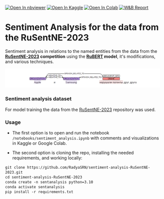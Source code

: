 [![Open In nbviewer](https://img.shields.io/badge/Jupyter-nbviewer-orange?logo=jupyter)](
https://nbviewer.org/github/RadyaSRN/sentiment-analysis-RuSentNE-2023/blob/main/notebooks/sentiment_analysis.ipynb)
[![Open In Kaggle](https://kaggle.com/static/images/open-in-kaggle.svg)](
https://www.kaggle.com/kernels/welcome?src=https://github.com/RadyaSRN/sentiment-analysis-RuSentNE-2023/blob/main/notebooks/sentiment_analysis.ipynb)
[![Open In Colab](https://colab.research.google.com/assets/colab-badge.svg)](
https://colab.research.google.com/github/RadyaSRN/sentiment-analysis-RuSentNE-2023/blob/main/notebooks/sentiment_analysis.ipynb)
[![W&B Report](https://img.shields.io/badge/Weights%20&%20Biases-Report-orange?logo=weightsandbiases)](
https://wandb.ai/radyasrn-mipt/NLP-spring-2025/reports/sentiment-analysis-RuSentNE-2023--VmlldzoxMjc3ODUyMw)

# Sentiment Analysis for the data from the RuSentNE-2023
Sentiment analysis in relations to the named entities from the data from the **[RuSentNE-2023](https://github.com/dialogue-evaluation/RuSentNE-evaluation) competition** using the **[RuBERT](https://huggingface.co/DeepPavlov/rubert-base-cased) model**, it's modifications, and various techniques.

![Illustration](images/illustration.png)

### Sentiment analysis dataset
For model training the data from the [RuSentNE-2023](https://github.com/dialogue-evaluation/RuSentNE-evaluation) repository was used.

### Usage
* The first option is to open and run the notebook `/notebooks/sentiment_analysis.ipynb` with comments and visualizations in Kaggle or Google Colab.

* The second option is cloning the repo, installing the needed requirements, and working locally:
```
git clone https://github.com/RadyaSRN/sentiment-analysis-RuSentNE-2023.git
cd sentiment-analysis-RuSentNE-2023
conda create -n sentanalysis python=3.10
conda activate sentanalysis
pip install -r requirements.txt
```
